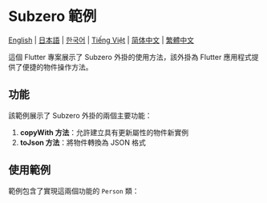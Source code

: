 # Subzero 範例

[English](README.md) | [日本語](README.ja.md) | [한국어](README.ko.md) | [Tiếng Việt](README.vi.md) | [简体中文](README.zh-CN.md) | [繁體中文](README.zh-TW.md)

這個 Flutter 專案展示了 Subzero 外掛的使用方法，該外掛為 Flutter 應用程式提供了便捷的物件操作方法。

## 功能

該範例展示了 Subzero 外掛的兩個主要功能：

1. **copyWith 方法**：允許建立具有更新屬性的物件新實例
2. **toJson 方法**：將物件轉換為 JSON 格式

## 使用範例

範例包含了實現這兩個功能的 `Person` 類： 